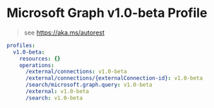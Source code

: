 # Microsoft Graph v1.0-beta Profile

> see https://aka.ms/autorest

``` yaml
profiles:
  v1.0-beta:
    resources: {}
    operations:
      /external/connections: v1.0-beta
      /external/connections/{externalConnection-id}: v1.0-beta
      /search/microsoft.graph.query: v1.0-beta
      /external: v1.0-beta
      /search: v1.0-beta

```
